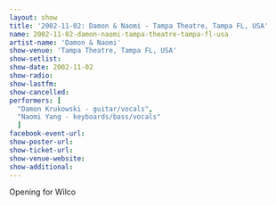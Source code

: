 ```yaml
---
layout: show
title: '2002-11-02: Damon & Naomi - Tampa Theatre, Tampa FL, USA'
name: 2002-11-02-damon-naomi-tampa-theatre-tampa-fl-usa
artist-name: 'Damon & Naomi'
show-venue: 'Tampa Theatre, Tampa FL, USA'
show-setlist: 
show-date: 2002-11-02
show-radio: 
show-lastfm: 
show-cancelled: 
performers: [
  "Damon Krukowski - guitar/vocals",
  "Naomi Yang - keyboards/bass/vocals"
  ]
facebook-event-url: 
show-poster-url: 
show-ticket-url: 
show-venue-website: 
show-additional: 
---
```


Opening for Wilco